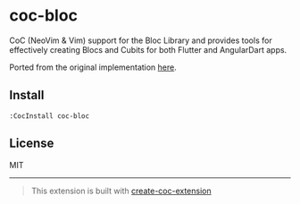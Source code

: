 # coc-bloc

CoC (NeoVim & Vim) support for the Bloc Library and provides tools for effectively creating Blocs and Cubits for both Flutter and AngularDart apps.

Ported from the original implementation [here](https://github.com/felangel/bloc/tree/master/extensions/vscode).

## Install

`:CocInstall coc-bloc`

## License

MIT

---

> This extension is built with [create-coc-extension](https://github.com/fannheyward/create-coc-extension)
